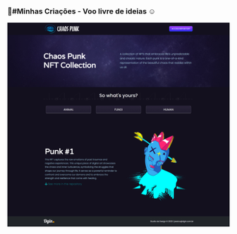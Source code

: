 ### :star2:#Minhas Criações - Voo livre de ideias :relaxed:

<img src="https://github.com/jsantosi/CHAOSPUNK-NFT/blob/main/img/screencapture-file-C-Users-jmgsa-Desktop-projetos-js-aula-CHAOSPUNK-index-html-2024-03-02-20_14_38.png">
